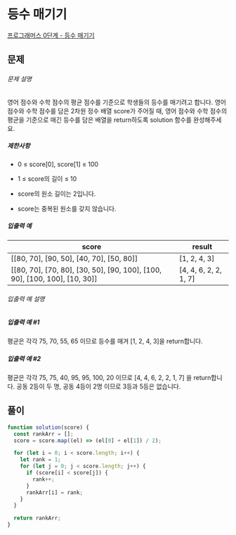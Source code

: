 # 등수 매기기

[프로그래머스 0단계 - 등수 매기기](https://school.programmers.co.kr/learn/courses/30/lessons/120882)

## 문제

###### 문제 설명

영어 점수와 수학 점수의 평균 점수를 기준으로 학생들의 등수를 매기려고 합니다. 영어 점수와 수학 점수를 담은 2차원 정수 배열 score가 주어질 때, 영어 점수와 수학 점수의 평균을 기준으로 매긴 등수를 담은 배열을 return하도록 solution 함수를 완성해주세요.

##### 제한사항

- 0 ≤ score[0], score[1] ≤ 100

- 1 ≤ score의 길이 ≤ 10

- score의 원소 길이는 2입니다.

- score는 중복된 원소를 갖지 않습니다.

##### 입출력 예

| score                                                                      | result                |
| -------------------------------------------------------------------------- | --------------------- |
| [[80, 70], [90, 50], [40, 70], [50, 80]]                                   | [1, 2, 4, 3]          |
| [[80, 70], [70, 80], [30, 50], [90, 100], [100, 90], [100, 100], [10, 30]] | [4, 4, 6, 2, 2, 1, 7] |

###### 입출력 예 설명

##### 입출력 예 #1

평균은 각각 75, 70, 55, 65 이므로 등수를 매겨 [1, 2, 4, 3]을 return합니다.

##### 입출력 예 #2

평균은 각각 75, 75, 40, 95, 95, 100, 20 이므로 [4, 4, 6, 2, 2, 1, 7] 을 return합니다.
공동 2등이 두 명, 공동 4등이 2명 이므로 3등과 5등은 없습니다.

## 풀이

```javascript
function solution(score) {
  const rankArr = [];
  score = score.map((el) => (el[0] + el[1]) / 2);

  for (let i = 0; i < score.length; i++) {
    let rank = 1;
    for (let j = 0; j < score.length; j++) {
      if (score[i] < score[j]) {
        rank++;
      }
      rankArr[i] = rank;
    }
  }

  return rankArr;
}
```
